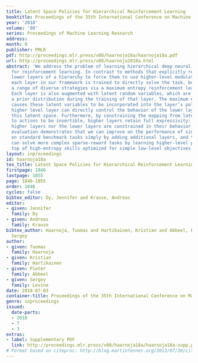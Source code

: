 ```yaml
---
title: Latent Space Policies for Hierarchical Reinforcement Learning
booktitle: Proceedings of the 35th International Conference on Machine Learning
year: '2018'
volume: '80'
series: Proceedings of Machine Learning Research
address: 
month: 0
publisher: PMLR
pdf: http://proceedings.mlr.press/v80/haarnoja18a/haarnoja18a.pdf
url: http://proceedings.mlr.press/v80/haarnoja2018a.html
abstract: 'We address the problem of learning hierarchical deep neural network policies
  for reinforcement learning. In contrast to methods that explicitly restrict or cripple
  lower layers of a hierarchy to force them to use higher-level modulating signals,
  each layer in our framework is trained to directly solve the task, but acquires
  a range of diverse strategies via a maximum entropy reinforcement learning objective.
  Each layer is also augmented with latent random variables, which are sampled from
  a prior distribution during the training of that layer. The maximum entropy objective
  causes these latent variables to be incorporated into the layer’s policy, and the
  higher level layer can directly control the behavior of the lower layer through
  this latent space. Furthermore, by constraining the mapping from latent variables
  to actions to be invertible, higher layers retain full expressivity: neither the
  higher layers nor the lower layers are constrained in their behavior. Our experimental
  evaluation demonstrates that we can improve on the performance of single-layer policies
  on standard benchmark tasks simply by adding additional layers, and that our method
  can solve more complex sparse-reward tasks by learning higher-level policies on
  top of high-entropy skills optimized for simple low-level objectives.'
layout: inproceedings
id: haarnoja18a
tex_title: Latent Space Policies for Hierarchical Reinforcement Learning
firstpage: 1846
lastpage: 1855
page: 1846-1855
order: 1846
cycles: false
bibtex_editor: Dy, Jennifer and Krause, Andreas
editor:
- given: Jennifer
  family: Dy
- given: Andreas
  family: Krause
bibtex_author: Haarnoja, Tuomas and Hartikainen, Kristian and Abbeel, Pieter and Levine,
  Sergey
author:
- given: Tuomas
  family: Haarnoja
- given: Kristian
  family: Hartikainen
- given: Pieter
  family: Abbeel
- given: Sergey
  family: Levine
date: 2018-07-03
container-title: Proceedings of the 35th International Conference on Machine Learning
genre: inproceedings
issued:
  date-parts:
  - 2018
  - 7
  - 3
extras:
- label: Supplementary PDF
  link: http://proceedings.mlr.press/v80/haarnoja18a/haarnoja18a-supp.pdf
# Format based on citeproc: http://blog.martinfenner.org/2013/07/30/citeproc-yaml-for-bibliographies/
---
```


